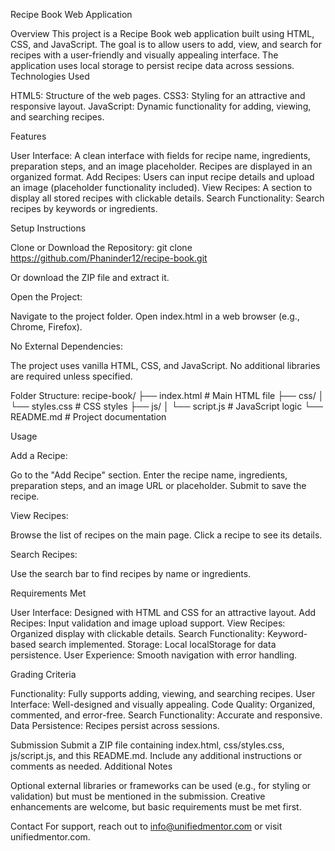 Recipe Book Web Application

Overview
This project is a Recipe Book web application built using HTML, CSS, and JavaScript. The goal is to allow users to add, view, and search for recipes with a user-friendly and visually appealing interface. The application uses local storage to persist recipe data across sessions.
Technologies Used

HTML5: Structure of the web pages.
CSS3: Styling for an attractive and responsive layout.
JavaScript: Dynamic functionality for adding, viewing, and searching recipes.

Features

User Interface: A clean interface with fields for recipe name, ingredients, preparation steps, and an image placeholder. Recipes are displayed in an organized format.
Add Recipes: Users can input recipe details and upload an image (placeholder functionality included).
View Recipes: A section to display all stored recipes with clickable details.
Search Functionality: Search recipes by keywords or ingredients.


Setup Instructions

Clone or Download the Repository:
git clone https://github.com/Phaninder12/recipe-book.git

Or download the ZIP file and extract it.

Open the Project:

Navigate to the project folder.
Open index.html in a web browser (e.g., Chrome, Firefox).


No External Dependencies:

The project uses vanilla HTML, CSS, and JavaScript. No additional libraries are required unless specified.


Folder Structure:
recipe-book/
├── index.html       # Main HTML file
├── css/
│   └── styles.css   # CSS styles
├── js/
│   └── script.js    # JavaScript logic
└── README.md        # Project documentation



Usage

Add a Recipe:

Go to the "Add Recipe" section.
Enter the recipe name, ingredients, preparation steps, and an image URL or placeholder.
Submit to save the recipe.


View Recipes:

Browse the list of recipes on the main page.
Click a recipe to see its details.


Search Recipes:

Use the search bar to find recipes by name or ingredients.



Requirements Met

User Interface: Designed with HTML and CSS for an attractive layout.
Add Recipes: Input validation and image upload support.
View Recipes: Organized display with clickable details.
Search Functionality: Keyword-based search implemented.
Storage: Local localStorage for data persistence.
User Experience: Smooth navigation with error handling.

Grading Criteria

Functionality: Fully supports adding, viewing, and searching recipes.
User Interface: Well-designed and visually appealing.
Code Quality: Organized, commented, and error-free.
Search Functionality: Accurate and responsive.
Data Persistence: Recipes persist across sessions.

Submission
Submit a ZIP file containing index.html, css/styles.css, js/script.js, and this README.md. Include any additional instructions or comments as needed.
Additional Notes

Optional external libraries or frameworks can be used (e.g., for styling or validation) but must be mentioned in the submission.
Creative enhancements are welcome, but basic requirements must be met first.

Contact
For support, reach out to info@unifiedmentor.com or visit unifiedmentor.com.
